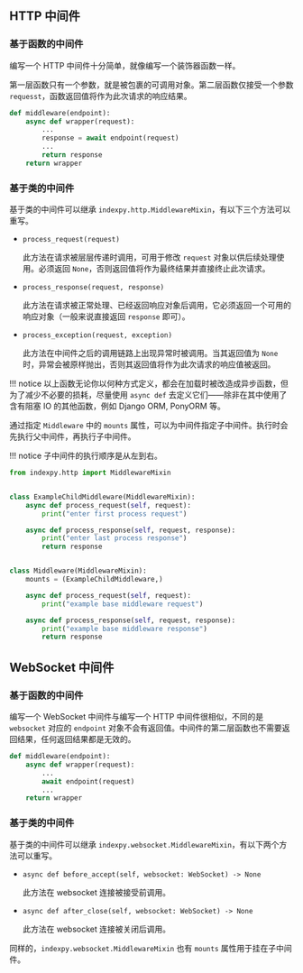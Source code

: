 ## HTTP 中间件

### 基于函数的中间件

编写一个 HTTP 中间件十分简单，就像编写一个装饰器函数一样。

第一层函数只有一个参数，就是被包裹的可调用对象。第二层函数仅接受一个参数 `requesst`，函数返回值将作为此次请求的响应结果。

```python
def middleware(endpoint):
    async def wrapper(request):
        ...
        response = await endpoint(request)
        ...
        return response
    return wrapper
```

### 基于类的中间件

基于类的中间件可以继承 `indexpy.http.MiddlewareMixin`，有以下三个方法可以重写。

- `process_request(request)`

    此方法在请求被层层传递时调用，可用于修改 `request` 对象以供后续处理使用。必须返回 `None`，否则返回值将作为最终结果并直接终止此次请求。

- `process_response(request, response)`

    此方法在请求被正常处理、已经返回响应对象后调用，它必须返回一个可用的响应对象（一般来说直接返回 `response` 即可）。

- `process_exception(request, exception)`

    此方法在中间件之后的调用链路上出现异常时被调用。当其返回值为 `None` 时，异常会被原样抛出，否则其返回值将作为此次请求的响应值被返回。

!!! notice
    以上函数无论你以何种方式定义，都会在加载时被改造成异步函数，但为了减少不必要的损耗，尽量使用 `async def` 去定义它们——除非在其中使用了含有阻塞 IO 的其他函数，例如 Django ORM, PonyORM 等。

通过指定 `Middleware` 中的 `mounts` 属性，可以为中间件指定子中间件。执行时会先执行父中间件，再执行子中间件。

!!! notice
    子中间件的执行顺序是从左到右。

```python
from indexpy.http import MiddlewareMixin


class ExampleChildMiddleware(MiddlewareMixin):
    async def process_request(self, request):
        print("enter first process request")

    async def process_response(self, request, response):
        print("enter last process response")
        return response


class Middleware(MiddlewareMixin):
    mounts = (ExampleChildMiddleware,)

    async def process_request(self, request):
        print("example base middleware request")

    async def process_response(self, request, response):
        print("example base middleware response")
        return response
```

## WebSocket 中间件

### 基于函数的中间件

编写一个 WebSocket 中间件与编写一个 HTTP 中间件很相似，不同的是 `websocket` 对应的 `endpoint` 对象不会有返回值。中间件的第二层函数也不需要返回结果，任何返回结果都是无效的。

```python
def middleware(endpoint):
    async def wrapper(request):
        ...
        await endpoint(request)
        ...
    return wrapper
```

### 基于类的中间件

基于类的中间件可以继承 `indexpy.websocket.MiddlewareMixin`，有以下两个方法可以重写。

- `async def before_accept(self, websocket: WebSocket) -> None`

    此方法在 websocket 连接被接受前调用。

- `async def after_close(self, websocket: WebSocket) -> None`

    此方法在 websocket 连接被关闭后调用。

同样的，`indexpy.websocket.MiddlewareMixin` 也有 `mounts` 属性用于挂在子中间件。
